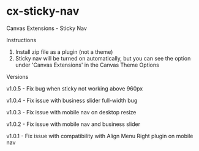 cx-sticky-nav
=============

Canvas Extensions - Sticky Nav

Instructions

1. Install zip file as a plugin (not a theme)
2. Sticky nav will be turned on automatically, but you can see the option under 'Canvas Extensions' in the Canvas Theme Options 


Versions

v1.0.5 - Fix bug when sticky not working above 960px

v1.0.4 - Fix issue with business slider full-width bug

v1.0.3 - Fix issue with mobile nav on desktop resize

v1.0.2 - Fix issue with mobile nav and business slider

v1.0.1 - Fix issue with compatibility with Align Menu Right plugin on mobile nav
